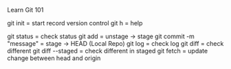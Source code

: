 Learn Git 101

git init = start record version control
git h = help


git status = check status
git add = unstage -> stage
git commit -m "message" = stage -> HEAD (Local Repo)
git log = check log
git diff = check different
git diff --staged = check different in staged
git fetch = update change between head and origin
